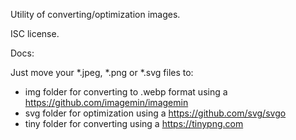 Utility of converting/optimization images.

ISC license.

Docs:

Just move your *.jpeg, *.png or *.svg files to:

* img folder for converting to .webp format using a https://github.com/imagemin/imagemin
* svg folder for optimization using a https://github.com/svg/svgo
* tiny folder for converting using a https://tinypng.com
